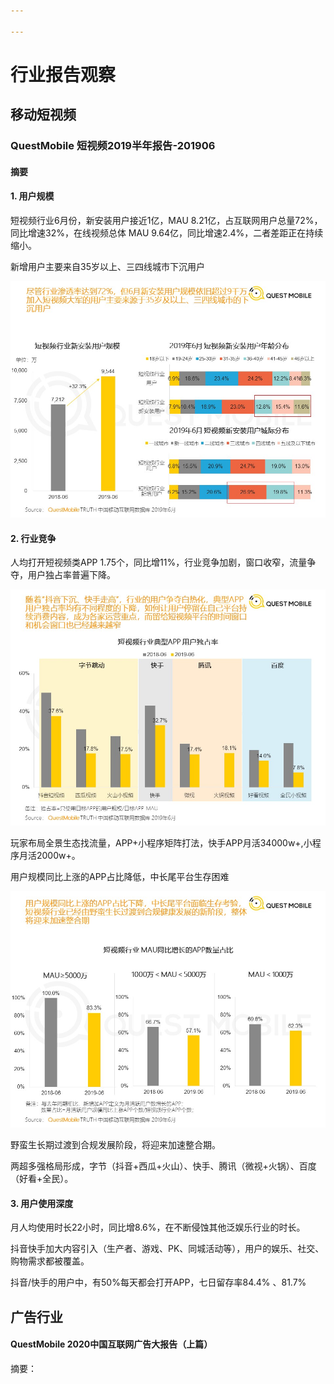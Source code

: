 ```yaml
---

---
```


# 行业报告观察



## 移动短视频

### QuestMobile 短视频2019半年报告-201906

[原文链接]:https://www.questmobile.com.cn/research/report-new/58



#### 摘要

#### 1. 用户规模

短视频行业6月份，新安装用户接近1亿，MAU 8.21亿，占互联网用户总量72%，同比增速32%，在线视频总体 MAU 9.64亿，同比增速2.4%，二者差距正在持续缩小。



新增用户主要来自35岁以上、三四线城市下沉用户

![image-20200709111809254](assets/image-20200709111809254.png)





#### 2. 行业竞争

人均打开短视频类APP 1.75个，同比增11%，行业竞争加剧，窗口收窄，流量争夺，用户独占率普遍下降。

![image-20200709133221349](assets/image-20200709133221349.png)

玩家布局全景生态找流量，APP+小程序矩阵打法，快手APP月活34000w+,小程序月活2000w+。

用户规模同比上涨的APP占比降低，中长尾平台生存困难

![image-20200709130358847](assets/image-20200709130358847.png)

野蛮生长期过渡到合规发展阶段，将迎来加速整合期。

两超多强格局形成，字节（抖音+西瓜+火山）、快手、腾讯（微视+火锅）、百度（好看+全民）。

[2020年7月注]:腾讯百度自研视频产品已掉队，腾讯押注B站



#### 3. 用户使用深度

月人均使用时长22小时，同比增8.6%，在不断侵蚀其他泛娱乐行业的时长。

抖音快手加大内容引入（生产者、游戏、PK、同城活动等），用户的娱乐、社交、购物需求都被覆盖。

抖音/快手的用户中，有50%每天都会打开APP，七日留存率84.4% 、81.7%





## 广告行业

#### QuestMobile 2020中国互联网广告大报告（上篇）

[原文链接]:https://www.questmobile.com.cn/research/report-new/92

摘要：
